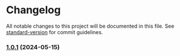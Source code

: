 # Changelog

All notable changes to this project will be documented in this file. See [standard-version](https://github.com/conventional-changelog/standard-version) for commit guidelines.

### [1.0.1](https://github.com/pixelsock/quoteApp/compare/v2.0.6...v1.0.1) (2024-05-15)
